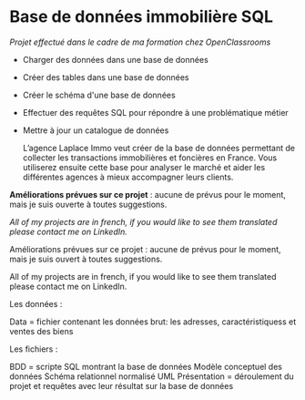# Base de données immobilière SQL


*Projet effectué dans le cadre de ma formation chez OpenClassrooms*


* Charger des données dans une base de données
* Créer des tables dans une base de données
* Créer le schéma d'une base de données
* Effectuer des requêtes SQL pour répondre à une problématique métier
* Mettre à jour un catalogue de données

  L’agence Laplace Immo veut créer de la base de données permettant de collecter les transactions immobilières et foncières en France. Vous utiliserez ensuite cette base pour analyser le marché et aider les différentes agences à mieux accompagner leurs clients.


__Améliorations prévues sur ce projet__ : aucune de prévus pour le moment, mais je suis ouverte à toutes suggestions.

*All of my projects are in french, if you would like to see them translated please contact me on LinkedIn.*

Améliorations prévues sur ce projet : aucune de prévus pour le moment, mais je suis ouvert à toutes suggestions.

All of my projects are in french, if you would like to see them translated please contact me on LinkedIn.

Les données :

Data = fichier contenant les données brut: les adresses, caractéristiquess et ventes des biens

Les fichiers :

BDD = scripte SQL montrant la base de données
Modèle conceptuel des données
Schéma relationnel normalisé UML
Présentation = déroulement du projet et requêtes avec leur résultat sur la base de données
